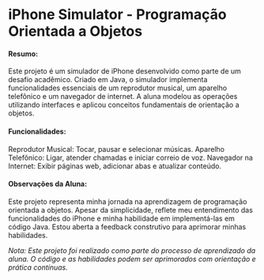 # iPhone Simulator -  Programação Orientada a Objetos

#### Resumo:
Este projeto é um simulador de iPhone desenvolvido como parte de um desafio acadêmico. Criado em Java, o simulador implementa funcionalidades essenciais de um reprodutor musical, um aparelho telefônico e um navegador de internet. A aluna modelou as operações utilizando interfaces e aplicou conceitos fundamentais de orientação a objetos.

#### Funcionalidades: 
Reprodutor Musical: Tocar, pausar e selecionar músicas.
Aparelho Telefônico: Ligar, atender chamadas e iniciar correio de voz.
Navegador na Internet: Exibir páginas web, adicionar abas e atualizar conteúdo.

#### Observações da Aluna: 
Este projeto representa minha jornada na aprendizagem de programação orientada a objetos. Apesar da simplicidade, reflete meu entendimento das funcionalidades do iPhone e minha habilidade em implementá-las em código Java. Estou aberta a feedback construtivo para aprimorar minhas habilidades.

_Nota: Este projeto foi realizado como parte do processo de aprendizado da aluna. O código e as habilidades podem ser aprimorados com orientação e prática contínuas._
